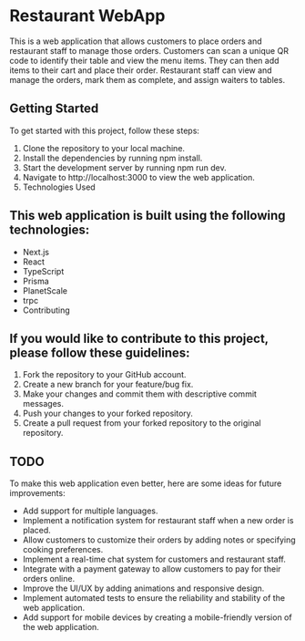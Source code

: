 # Restaurant WebApp
This is a web application that allows customers to place orders and restaurant staff to manage those orders. Customers can scan a unique QR code to identify their table and view the menu items. They can then add items to their cart and place their order. Restaurant staff can view and manage the orders, mark them as complete, and assign waiters to tables.

## Getting Started
To get started with this project, follow these steps:

1. Clone the repository to your local machine.
2. Install the dependencies by running npm install.
3. Start the development server by running npm run dev.
4. Navigate to http://localhost:3000 to view the web application.
5. Technologies Used

## This web application is built using the following technologies:

- Next.js
- React
- TypeScript
- Prisma
- PlanetScale
- trpc
- Contributing
## If you would like to contribute to this project, please follow these guidelines:

1. Fork the repository to your GitHub account.
2. Create a new branch for your feature/bug fix.
3. Make your changes and commit them with descriptive commit messages.
4. Push your changes to your forked repository.
5. Create a pull request from your forked repository to the original repository.

## TODO
To make this web application even better, here are some ideas for future improvements:

- Add support for multiple languages.
- Implement a notification system for restaurant staff when a new order is placed.
- Allow customers to customize their orders by adding notes or specifying cooking preferences.
- Implement a real-time chat system for customers and restaurant staff.
- Integrate with a payment gateway to allow customers to pay for their orders online.
- Improve the UI/UX by adding animations and responsive design.
- Implement automated tests to ensure the reliability and stability of the web application.
- Add support for mobile devices by creating a mobile-friendly version of the web application.
